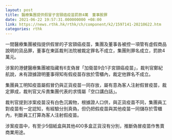 ```yaml
---
layout: post
title: 醫療集團提供假冒子宮頸癌疫苗罰款4萬　董事脫罪
date: 2021-06-22 19:57:31.000000000 +08:00
link: https://news.rthk.hk/rthk/ch/component/k2/1597141-20210622.htm
categories: rthk
---
```


一間醫療集團被指提供假冒的子宮頸癌疫苗，集團及董事各被控一項管有虛假商品說明的貨品罪，董事在東區裁判法院被裁定罪名不成立，集團則罪名成立，罰款4萬元。

涉案的港健醫療集團被指藏有6支偽冒「加衛苗9合1子宮頸癌疫苗」，裁判官鄭紀航說，未有證據證明董事得知有假疫苗存放於雪櫃內，裁定他罪名不成立。

集團員工明知疫苗屬假冒仍與正貨疫苗一同存放，屬有意為客人注射假冒疫苗，裁定罪成，裁判官又斥責集團代表的求情屬「空口講白話」。

裁判官提到涉案疫苗沒有白色沉澱物，根據證人口供，與正貨疫苗不同，集團員工對疫苗有一定認知，有經驗分別真偽，但仍把假疫苗與其他疫苗一同儲存於雪櫃內，判斷員工打算為客人注射假疫苗。

涉案疫苗中，有至少5個紙盒與其他400多盒正貨沒有分別，推斷偽冒疫苗作售賣商業用途。
